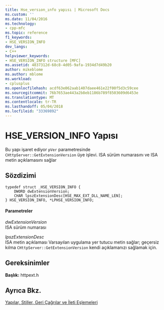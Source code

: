 ```yaml
---
title: Hse_versıon_ınfo yapısı | Microsoft Docs
ms.custom: ''
ms.date: 11/04/2016
ms.technology:
- cpp-mfc
ms.topic: reference
f1_keywords:
- HSE_VERSION_INFO
dev_langs:
- C++
helpviewer_keywords:
- HSE_VERSION_INFO structure [MFC]
ms.assetid: 4837312d-68c8-4d05-9afa-1934d7d49b20
author: mikeblome
ms.author: mblome
ms.workload:
- cplusplus
ms.openlocfilehash: acdf63e062aab1407daee461e22f00f5d3c59cee
ms.sourcegitcommit: 76b7653ae443a2b8eb1186b789f8503609d6453e
ms.translationtype: MT
ms.contentlocale: tr-TR
ms.lasthandoff: 05/04/2018
ms.locfileid: "33369892"
---
```

# <a name="hseversioninfo-structure"></a>HSE_VERSION_INFO Yapısı
Bu yapı işaret ediyor `pVer` parametresinde `CHttpServer::GetExtensionVersion` üye işlevi. ISA sürüm numarasını ve ISA metin açıklamasını sağlar  
  
## <a name="syntax"></a>Sözdizimi  
  
```  
typedef struct _HSE_VERSION_INFO {  
    DWORD dwExtensionVersion;  
    CHAR lpszExtensionDesc[HSE_MAX_EXT_DLL_NAME_LEN];  
} HSE_VERSION_INFO, *LPHSE_VERSION_INFO;  
```  
  
#### <a name="parameters"></a>Parametreler  
 *dwExtensionVersion*  
 ISA sürüm numarası  
  
 *lpszExtensionDesc*  
 ISA metin açıklaması Varsayılan uygulama yer tutucu metin sağlar; geçersiz kılma `CHttpServer::GetExtensionVersion` kendi açıklamanızı sağlamak için.  
  
## <a name="requirements"></a>Gereksinimler  
 **Başlık:** httpext.h  
  
## <a name="see-also"></a>Ayrıca Bkz.  
 [Yapılar, Stiller, Geri Çağrılar ve İleti Eşlemeleri](../../mfc/reference/structures-styles-callbacks-and-message-maps.md)

